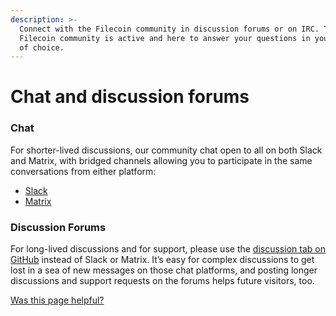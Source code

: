 ```yaml
---
description: >-
  Connect with the Filecoin community in discussion forums or on IRC. The
  Filecoin community is active and here to answer your questions in your channel
  of choice.
---
```


# Chat and discussion forums

### Chat

For shorter-lived discussions, our community chat open to all on both Slack and Matrix, with bridged channels allowing you to participate in the same conversations from either platform:

* [Slack](https://filecoin.io/slack/)
* [Matrix](https://matrix.to/#/#ipfs-space:ipfs.io)

### Discussion Forums

For long-lived discussions and for support, please use the [discussion tab on GitHub](https://github.com/filecoin-project/community#forums) instead of Slack or Matrix. It’s easy for complex discussions to get lost in a sea of new messages on those chat platforms, and posting longer discussions and support requests on the forums helps future visitors, too.



[Was this page helpful?](https://airtable.com/apppq4inOe4gmSSlk/pagoZHC2i1iqgphgl/form?prefill\_Page+URL=https://docs.filecoin.io/basics/project-and-community/chat-and-discussion-forums)
